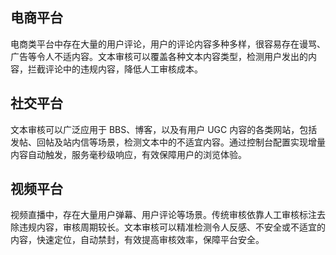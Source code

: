 ## 电商平台

电商类平台中存在大量的用户评论，用户的评论内容多种多样，很容易存在谩骂、广告等令人不适内容。文本审核可以覆盖各种文本内容类型，检测用户发出的内容，拦截评论中的违规内容，降低人工审核成本。

## 社交平台

文本审核可以广泛应用于 BBS、博客，以及有用户 UGC 内容的各类网站，包括发帖、回帖及站内信等场景，检测文本中的不适宜内容。通过控制台配置实现增量内容自动触发，服务毫秒级响应，有效保障用户的浏览体验。

## 视频平台

视频直播中，存在大量用户弹幕、用户评论等场景。传统审核依靠人工审核标注去除违规内容，审核周期较长。文本审核可以精准检测令人反感、不安全或不适宜的内容，快速定位，自动禁封，有效提高审核效率，保障平台安全。


